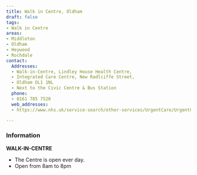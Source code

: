 ```yaml
---
title: Walk in Centre, Oldham
draft: false
tags:
- Walk in Centre
areas:
- Middleton
- Oldham
- Heywood
- Rochdale
contact:
  Addresses:
  - Walk-in-Centre, Lindley House Health Centre,
  - Integrated Care Centre, New Radlciffe Street,
  - Oldham OL1 1NL   
  - Next to the Civic Centre & Bus Station
  phone:
  - 0161 785 7520
  web_addresses:
  - https://www.nhs.uk/service-search/other-services/UrgentCare/UrgentCareFinder?Location

---
```

### Information
**WALK-IN-CENTRE** 
* The Centre is open ever day.
* Open from 8am to 8pm